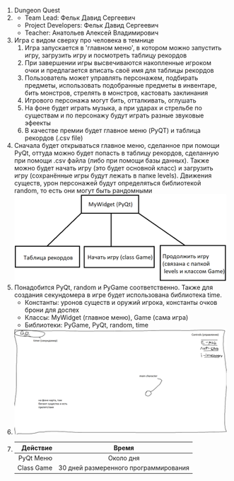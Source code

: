 1. Dungeon Quest
2. * Team Lead: Фельк Давид Сергеевич
   * Project Developers: Фельк Давид Сергеевич
   * Teacher: Анатольев Алексей Владимирович
3. Игра с видом сверху про человека в темнице
   1. Игра запускается в 'главном меню', в котором можно запустить игру, загрузить игру и посмотреть таблицу рекордов
   2. При завершении игры высвечиваются накопленные игроком очки и предлагается вписать своё имя для таблицы рекордов
   3. Пользователь может управлять персонажем, подбирать предметы, использовать подобранные предметы в инвентаре, бить монстров, стрелять в монстров, кастовать заклинания
   4. Игрового персонажа могут бить, отталкивать, оглушать
   5. На фоне будет играть музыка, а при ударах и стрельбе по существам и по персонажу будут играть разные звуковые эфеекты
   6. В качестве премии будет главное меню (PyQT) и таблица рекордов (.csv file)
4. Сначала будет открываться главное меню, сделанное при помощи PyQt, оттуда можно будет попасть в таблицу рекордов, сделанную при помощи .csv файла (либо при помощи базы данных). Также можно будет начать игру (это будет основной класс) и загрузить игру (сохранённые игры будут лежать в папке levels). Движения существ, урон персонажей будут определяться библиотекой random, то есть они могут быть рандомными
   ![Схема](/images/img.png)
5. Понадобится PyQt, random и PyGame соответственно. Также для создания секундомера в игре будет использована библиотека time.
   * Константы: уронов существ и оружий игрока, константы очков брони для доспех
   * Классы: MyWidget (главное меню), Game (сама игра)
   * Библиотеки: PyGame, PyQt, random, time
6. ![Интерфейс (очень примерно)](/images/interface.png)
7. |   Действие |                 Время                 |
   |-----------:|:-------------------------------------:|
   |  PyQt Меню |               Около дня               |
   | Class Game | 30 дней размеренного программирования |
